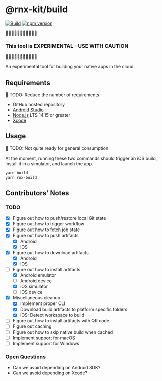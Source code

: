 # @rnx-kit/build

[![Build](https://github.com/microsoft/rnx-kit/actions/workflows/build.yml/badge.svg)](https://github.com/microsoft/rnx-kit/actions/workflows/build.yml)
[![npm version](https://img.shields.io/npm/v/@rnx-kit/build)](https://www.npmjs.com/package/@rnx-kit/build)

🚧🚧🚧🚧🚧🚧🚧🚧🚧🚧🚧

### This tool is EXPERIMENTAL - USE WITH CAUTION

🚧🚧🚧🚧🚧🚧🚧🚧🚧🚧🚧

An experimental tool for building your native apps in the cloud.

## Requirements

🚧 TODO: Reduce the number of requirements

- GitHub hosted repository
- [Android Studio](https://developer.android.com/studio)
- [Node.js](https://nodejs.org/en/download/) LTS 14.15 or greater
- [Xcode](https://developer.apple.com/xcode/)

## Usage

🚧 TODO: Not quite ready for general consumption

At the moment, running these two commands should trigger an iOS build, install
it in a simulator, and launch the app.

```sh
yarn build
yarn rnx-build
```

## Contributors' Notes

### TODO

- [x] Figure out how to push/restore local Git state
- [x] Figure out how to trigger workflow
- [x] Figure out how to fetch job state
- [x] Figure out how to push artifacts
  - [x] Android
  - [x] iOS
- [x] Figure out how to download artifacts
  - [x] Android
  - [x] iOS
- [ ] Figure out how to install artifacts
  - [x] Android emulator
  - [ ] Android device
  - [x] iOS simulator
  - [ ] iOS device
- [x] Miscellaneous cleanup
  - [x] Implement proper CLI
  - [x] Download build artifacts to platform specific folders
  - [x] iOS: Detect workspace to build
- [ ] Figure out how to install artifacts with QR code
- [ ] Figure out caching
- [ ] Figure out how to skip native build when cached
- [ ] Implement support for macOS
- [ ] Implement support for Windows

### Open Questions

- Can we avoid depending on Android SDK?
- Can we avoid depending on Xcode?
